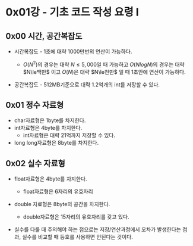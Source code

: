 # 0x01강 - 기초 코드 작성 요령 Ⅰ

## 0x00 시간, 공간복잡도

- 시간복잡도 - 1초에 대략 1000만번의 연산이 가능하다. 
  * $O(N^2)$의 경우는 대략 $N\le5,000$일 때 가능하고 $O(NlogN)$의 경우는 대략 $N\le백만$ 이고 $O(N)$은  대략 $N\le천만$ 일 때 1초안에 연산이 가능하다.

- 공간복잡도 - 512MB기준으로 대략 1.2억개의 int를 저장할 수 있다.

## 0x01 정수 자료형

* char자료형은 1byte를 차지한다.
* int자료형은 4byte를 차지한다.
  * int자료형은 대략 21억까지 저장할 수 있다.
* long long자료형은 8byte를 차지한다. 

## 0x02 실수 자료형

* float자료형은 4byte를 차지한다.
  * float자료형은 6자리의 유효자리

* double 자료형은 8byte의 공간을 차지한다. 
  * double자료형은 15자리의 유효자리를 갖고 있다.

* 실수를 다룰 때 주의해야 하는 점으로는 저장/연산과정에서 오차가 발생한다는 점과, 실수를 비교할 때 등호를 사용하면 안된다는 것이다.

